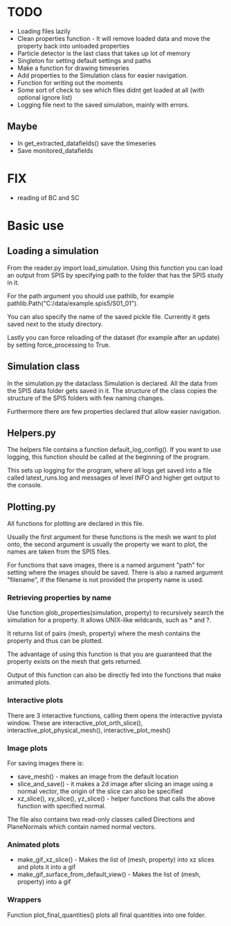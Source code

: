 # TODO
- Loading files lazily
- Clean properties function - It will remove loaded data and move the property back into unloaded properties 
- Particle detector is the last class that takes up lot of memory
- Singleton for setting default settings and paths
- Make a function for drawing timeseries
- Add properties to the Simulation class for easier navigation.
- Function for writing out the moments
- Some sort of check to see which files didnt get loaded at all (with optional ignore list)
- Logging file next to the saved simulation, mainly with errors.
## Maybe
- In get_extracted_datafields() save the timeseries
- Save monitored_datafields

# FIX
- reading of BC and SC


# Basic use

## Loading a simulation
From the reader.py import load_simulation. Using this function you can load an output from SPIS by specifying path to the folder that has the SPIS study in it. 

For the path argument you should use pathlib, for example pathlib.Path("C:/data/example.spis5/S01_01").

You can also specify the name of the saved pickle file. Currently it gets saved next to the study directory.

Lastly you can force reloading of the dataset (for example after an update) by setting force_processing to True.

## Simulation class
In the simulation.py the dataclass Simulation is declared. All the data from the SPIS data folder gets saved in it. The structure of the class copies the structure of the SPIS folders with few naming changes. 

Furthermore there are few properties declared that allow easier navigation.

## Helpers.py
The helpers file contains a function default_log_config(). If you want to use logging, this function should be called at the beginning of the program.

This sets up logging for the program, where all logs get saved into a file called latest_runs.log and messages of level INFO and higher get output to the console.

## Plotting.py
All functions for plotting are declared in this file. 

Usually the first argument for these functions is the mesh we want to plot onto, the second argument is usually the property we want to plot, the names are taken from the SPIS files.

For functions that save images, there is a named argument "path" for setting where the images should be saved. There is also a named argument "filename", if the filename is not provided the property name is used.

### Retrieving properties by name
Use function glob_properties(simulation, property) to recursively search the simulation for a property. It allows UNIX-like wildcards, such as * and ?. 

It returns list of pairs (mesh, property) where the mesh contains the property and thus can be plotted. 

The advantage of using this function is that you are guaranteed that the property exists on the mesh that gets returned.

Output of this function can also be directly fed into the functions that make animated plots.


### Interactive plots
There are 3 interactive functions, calling them opens the interactive pyvista window. These are interactive_plot_orth_slice(), interactive_plot_physical_mesh(), 
interactive_plot_mesh()

### Image plots
For saving images there is:
- save_mesh() - makes an image from the default location
- slice_and_save() - it makes a 2d image after slicing an image using a normal vector, the origin of the slice can also be specified
- xz_slice(), xy_slice(), yz_slice() - helper functions that calls the above function with specified normal. 

The file also contains two read-only classes called Directions and PlaneNormals which contain named normal vectors.  

### Animated plots


- make_gif_xz_slice() - Makes the list of (mesh, property) into xz slices and plots it into a gif 
- make_gif_surface_from_default_view() - Makes the list of (mesh, property) into a gif





### Wrappers

Function plot_final_quantities() plots all final quantities into one folder.